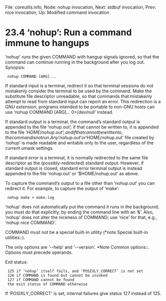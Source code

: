 File: coreutils.info,  Node: nohup invocation,  Next: stdbuf invocation,  Prev: nice invocation,  Up: Modified command invocation

23.4 ‘nohup’: Run a command immune to hangups
=============================================

‘nohup’ runs the given COMMAND with hangup signals ignored, so that the
command can continue running in the background after you log out.
Synopsis:

     nohup COMMAND [ARG]...

   If standard input is a terminal, redirect it so that terminal
sessions do not mistakenly consider the terminal to be used by the
command.  Make the substitute file descriptor unreadable, so that
commands that mistakenly attempt to read from standard input can report
an error.  This redirection is a GNU extension; programs intended to be
portable to non-GNU hosts can use ‘nohup COMMAND [ARG]... 0>/dev/null’
instead.

   If standard output is a terminal, the command’s standard output is
appended to the file ‘nohup.out’; if that cannot be written to, it is
appended to the file ‘$HOME/nohup.out’; and if that cannot be written
to, the command is not run.  Any ‘nohup.out’ or ‘$HOME/nohup.out’ file
created by ‘nohup’ is made readable and writable only to the user,
regardless of the current umask settings.

   If standard error is a terminal, it is normally redirected to the
same file descriptor as the (possibly-redirected) standard output.
However, if standard output is closed, standard error terminal output is
instead appended to the file ‘nohup.out’ or ‘$HOME/nohup.out’ as above.

   To capture the command’s output to a file other than ‘nohup.out’ you
can redirect it.  For example, to capture the output of ‘make’:

     nohup make > make.log

   ‘nohup’ does not automatically put the command it runs in the
background; you must do that explicitly, by ending the command line with
an ‘&’.  Also, ‘nohup’ does not alter the niceness of COMMAND; use
‘nice’ for that, e.g., ‘nohup nice COMMAND’.

   COMMAND must not be a special built-in utility (*note Special
built-in utilities::).

   The only options are ‘--help’ and ‘--version’.  *Note Common
options::.  Options must precede operands.

   Exit status:

     125 if ‘nohup’ itself fails, and ‘POSIXLY_CORRECT’ is not set
     126 if COMMAND is found but cannot be invoked
     127 if COMMAND cannot be found
     the exit status of COMMAND otherwise

   If ‘POSIXLY_CORRECT’ is set, internal failures give status 127
instead of 125.

